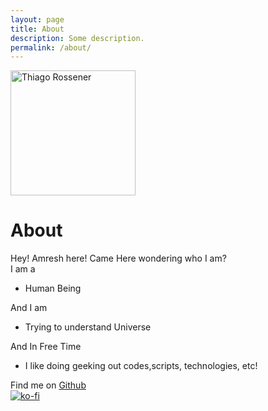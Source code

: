 ```yaml
---
layout: page
title: About
description: Some description.
permalink: /about/
---
```


<img class="img-rounded" src="/assets/img/uploads/profile.png" alt="Thiago Rossener" width="200">

# About

Hey! Amresh here! Came Here wondering who I am?  
I am a  

* Human Being  

And I am  

* Trying to understand Universe

And In Free Time  

* I like doing geeking out codes,scripts, technologies, etc!  

Find me on [Github](https://github.com/AmreshSinha/)  
[![ko-fi](https://www.ko-fi.com/img/githubbutton_sm.svg)](https://ko-fi.com/N4N81XBBE)
